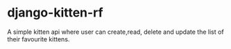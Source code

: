# django-kitten-rf
A simple kitten api where user can create,read, delete and update the list of their favourite kittens.
